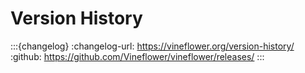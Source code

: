 # Version History

:::{changelog}
:changelog-url: https://vineflower.org/version-history/
:github: https://github.com/Vineflower/vineflower/releases/
:::
